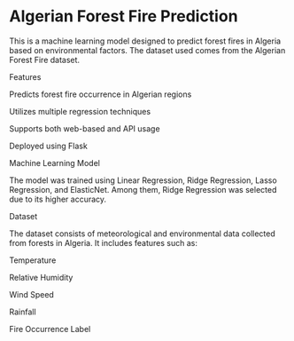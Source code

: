 <h1>Algerian Forest Fire Prediction</h1>

This is a machine learning model designed to predict forest fires in Algeria based on environmental factors. The dataset used comes from the Algerian Forest Fire dataset.

Features

Predicts forest fire occurrence in Algerian regions

Utilizes multiple regression techniques

Supports both web-based and API usage

Deployed using Flask

Machine Learning Model

The model was trained using Linear Regression, Ridge Regression, Lasso Regression, and ElasticNet. Among them, Ridge Regression was selected due to its higher accuracy.

Dataset

The dataset consists of meteorological and environmental data collected from forests in Algeria. It includes features such as:

Temperature

Relative Humidity

Wind Speed

Rainfall

Fire Occurrence Label
